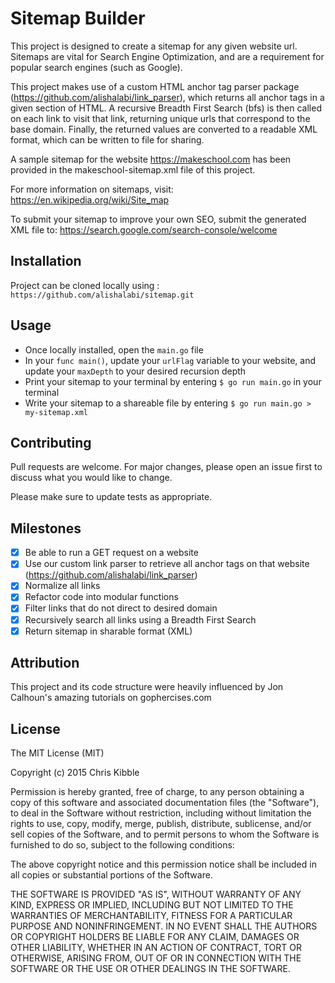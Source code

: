 # Sitemap Builder
This project is designed to create a sitemap for any given website url. Sitemaps are vital for Search Engine Optimization, and are a requirement for popular search engines (such as Google).

This project makes use of a custom HTML anchor tag parser package (https://github.com/alishalabi/link_parser), which returns all anchor tags in a given section of HTML. A recursive Breadth First Search (bfs) is then called on each link to visit that link, returning unique urls that correspond to the base domain. Finally, the returned values are converted to a readable XML format, which can be written to file for sharing.

A sample sitemap for the website https://makeschool.com has been provided in the makeschool-sitemap.xml file of this project.

For more information on sitemaps, visit: https://en.wikipedia.org/wiki/Site_map

To submit your sitemap to improve your own SEO, submit the generated XML file to: https://search.google.com/search-console/welcome

## Installation
Project can be cloned locally using : `https://github.com/alishalabi/sitemap.git`

## Usage
- Once locally installed, open the `main.go` file
- In your `func main()`, update your `urlFlag` variable to your website, and update your `maxDepth` to your desired recursion depth
- Print your sitemap to your terminal by entering `$ go run main.go` in your terminal
- Write your sitemap to a shareable file by entering `$ go run main.go > my-sitemap.xml`

## Contributing
Pull requests are welcome. For major changes, please open an issue first to discuss what you would like to change.

Please make sure to update tests as appropriate.

## Milestones
- [x] Be able to run a GET request on a website
- [x] Use our custom link parser to retrieve all anchor tags on that website (https://github.com/alishalabi/link_parser)
- [x] Normalize all links
- [x] Refactor code into modular functions
- [x] Filter links that do not direct to desired domain
- [x] Recursively search all links using a Breadth First Search
- [x] Return sitemap in sharable format (XML)

## Attribution
This project and its code structure were heavily influenced by Jon Calhoun's amazing tutorials on gophercises.com

## License
The MIT License (MIT)

Copyright (c) 2015 Chris Kibble

Permission is hereby granted, free of charge, to any person obtaining a copy of this software and associated documentation files (the "Software"), to deal in the Software without restriction, including without limitation the rights to use, copy, modify, merge, publish, distribute, sublicense, and/or sell copies of the Software, and to permit persons to whom the Software is furnished to do so, subject to the following conditions:

The above copyright notice and this permission notice shall be included in all copies or substantial portions of the Software.

THE SOFTWARE IS PROVIDED "AS IS", WITHOUT WARRANTY OF ANY KIND, EXPRESS OR IMPLIED, INCLUDING BUT NOT LIMITED TO THE WARRANTIES OF MERCHANTABILITY, FITNESS FOR A PARTICULAR PURPOSE AND NONINFRINGEMENT. IN NO EVENT SHALL THE AUTHORS OR COPYRIGHT HOLDERS BE LIABLE FOR ANY CLAIM, DAMAGES OR OTHER LIABILITY, WHETHER IN AN ACTION OF CONTRACT, TORT OR OTHERWISE, ARISING FROM, OUT OF OR IN CONNECTION WITH THE SOFTWARE OR THE USE OR OTHER DEALINGS IN THE SOFTWARE.
